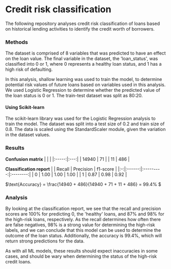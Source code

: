 # Credit risk classification
The following repository analyses credit risk classification of loans based on historical lending activities to identify the credit worth of borrowers.


### Methods
The dataset is comprised of 8 variables that was predicted to have an effect on the loan value. The final variable in the dataset, the 'loan_status', was classified into 0 or 1, where 0 represents a healthy loan status, and 1 has a high risk of defaulting. 

In this analysis, shallow learning was used to train the model, to determine potential risk values of future loans based on variables used in this analysis. We used Logistic Regression to determine whether the predicted value of the loan status is 0 or 1. The train-test dataset was split as 80:20.

#### Using Scikit-learn
The scikit-learn library was used for the Logistic Regression analysis to train the model. The dataset was split into a test size of 0.2 and train size of 0.8. The data is scaled using the StandardScaler module, given the variation in the dataset values.

### Results
**Confusion matrix**
|       |     |
|:-----:|:---:|
| 14940 |  71 |
|   11  | 486 |


**Classification report**
|   | Recall | Precision | f1-score |
|:-:|:------:|:---------:|:--------:|
| 0 |  1.00  |    1.00   |   1.00   |
| 1 |  0.87  |    0.98   |   0.92   |

$\text{Accuracy} = \frac{14940 + 486}{14940 + 71 + 11 + 486} = 99.4\% $

### Analysis
By looking at the classification report, we see that the recall and precision scores are 100% for predicting 0, the 'healthy' loans, and 87% and 98% for the high-risk loans, respectively. As the recall determines how often there are false negatives, 98% is a strong value for determining the high-risk labels, and we can conclude that this model can be used to determine the outcome of the loan status. Additionally, the accuracy is 99.4%, which will return strong predictions for the data. 

As with all ML models, these results should expect inaccuracies in some cases, and should be wary when determining the status of the high-risk credit loans.